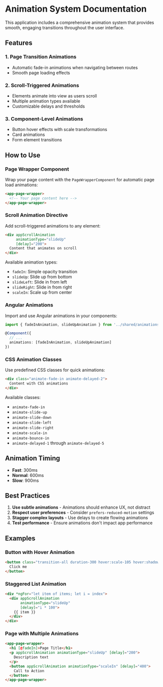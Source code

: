 # Animation System Documentation

This application includes a comprehensive animation system that provides smooth, engaging transitions throughout the user interface.

## Features

### 1. Page Transition Animations
- Automatic fade-in animations when navigating between routes
- Smooth page loading effects

### 2. Scroll-Triggered Animations
- Elements animate into view as users scroll
- Multiple animation types available
- Customizable delays and thresholds

### 3. Component-Level Animations
- Button hover effects with scale transformations
- Card animations
- Form element transitions

## How to Use

### Page Wrapper Component
Wrap your page content with the `PageWrapperComponent` for automatic page load animations:

```html
<app-page-wrapper>
  <!-- Your page content here -->
</app-page-wrapper>
```

### Scroll Animation Directive
Add scroll-triggered animations to any element:

```html
<div appScrollAnimation 
     animationType="slideUp" 
     [delay]="200">
  Content that animates on scroll
</div>
```

Available animation types:
- `fadeIn`: Simple opacity transition
- `slideUp`: Slide up from bottom
- `slideLeft`: Slide in from left
- `slideRight`: Slide in from right
- `scaleIn`: Scale up from center

### Angular Animations
Import and use Angular animations in your components:

```typescript
import { fadeInAnimation, slideUpAnimation } from '../shared/animations/animations';

@Component({
  // ...
  animations: [fadeInAnimation, slideUpAnimation]
})
```

### CSS Animation Classes
Use predefined CSS classes for quick animations:

```html
<div class="animate-fade-in animate-delayed-2">
  Content with CSS animations
</div>
```

Available classes:
- `animate-fade-in`
- `animate-slide-up`
- `animate-slide-down`
- `animate-slide-left`
- `animate-slide-right`
- `animate-scale-in`
- `animate-bounce-in`
- `animate-delayed-1` through `animate-delayed-5`

## Animation Timing

- **Fast**: 300ms
- **Normal**: 600ms
- **Slow**: 900ms

## Best Practices

1. **Use subtle animations** - Animations should enhance UX, not distract
2. **Respect user preferences** - Consider `prefers-reduced-motion` settings
3. **Stagger complex layouts** - Use delays to create flowing animations
4. **Test performance** - Ensure animations don't impact app performance

## Examples

### Button with Hover Animation
```html
<button class="transition-all duration-300 hover:scale-105 hover:shadow-lg">
  Click me
</button>
```

### Staggered List Animation
```html
<div *ngFor="let item of items; let i = index">
  <div appScrollAnimation 
       animationType="slideUp" 
       [delay]="i * 100">
    {{ item }}
  </div>
</div>
```

### Page with Multiple Animations
```html
<app-page-wrapper>
  <h1 [@fadeIn]>Page Title</h1>
  <p appScrollAnimation animationType="slideUp" [delay]="200">
    Description text
  </p>
  <button appScrollAnimation animationType="scaleIn" [delay]="400">
    Call to Action
  </button>
</app-page-wrapper>
```
